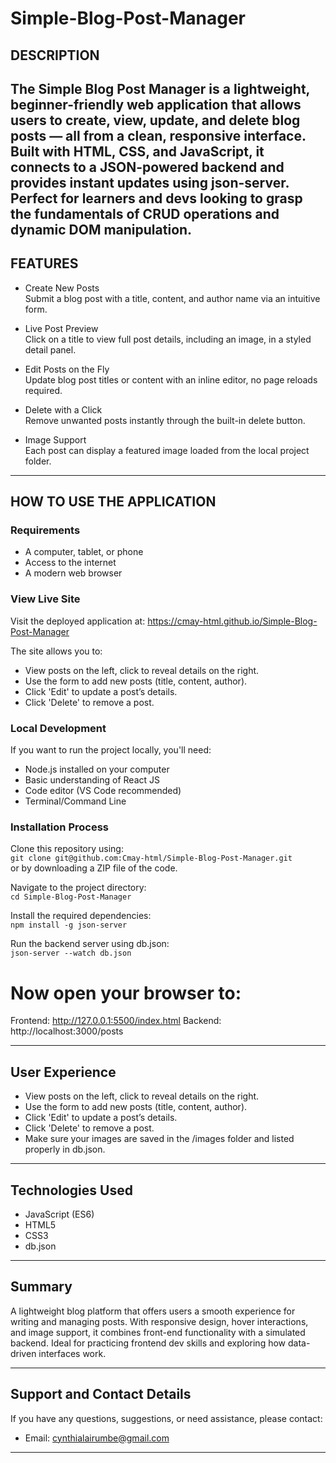 # Simple-Blog-Post-Manager

## DESCRIPTION 
The Simple Blog Post Manager is a lightweight, beginner-friendly web application that allows users to create, view, update, and delete blog posts — all from a clean, responsive interface. Built with HTML, CSS, and JavaScript, it connects to a JSON-powered backend and provides instant updates using json-server. Perfect for learners and devs looking to grasp the fundamentals of CRUD operations and dynamic DOM manipulation.
---

## FEATURES 

- Create New Posts  
  Submit a blog post with a title, content, and author name via an intuitive form.

- Live Post Preview  
  Click on a title to view full post details, including an image, in a styled detail panel.

- Edit Posts on the Fly  
  Update blog post titles or content with an inline editor, no page reloads required.

- Delete with a Click  
  Remove unwanted posts instantly through the built-in delete button.

- Image Support  
  Each post can display a featured image loaded from the local project folder.

---

## HOW TO USE THE APPLICATION 

### Requirements
- A computer, tablet, or phone  
- Access to the internet  
- A modern web browser  

### View Live Site  
Visit the deployed application at:  https://cmay-html.github.io/Simple-Blog-Post-Manager

The site allows you to:
 - View posts on the left, click to reveal details on the right.
- Use the form to add new posts (title, content, author).
- Click 'Edit' to update a post’s details.
- Click 'Delete' to remove a post.


### Local Development
If you want to run the project locally, you'll need:
- Node.js installed on your computer  
- Basic understanding of React JS  
- Code editor (VS Code recommended)  
- Terminal/Command Line  

### Installation Process
Clone this repository using:  
`git clone git@github.com:Cmay-html/Simple-Blog-Post-Manager.git`  
or by downloading a ZIP file of the code.

Navigate to the project directory:  
`cd Simple-Blog-Post-Manager`

Install the required dependencies:  
`npm install -g json-server`

Run the backend server using db.json:  
`json-server --watch db.json`

# Now open your browser to:
Frontend: http://127.0.0.1:5500/index.html
Backend:  http://localhost:3000/posts


---

## User Experience
- View posts on the left, click to reveal details on the right.
- Use the form to add new posts (title, content, author).
- Click 'Edit' to update a post’s details.
- Click 'Delete' to remove a post.
- Make sure your images are saved in the /images folder and listed properly in db.json.

---

## Technologies Used
- JavaScript (ES6)  
- HTML5 
- CSS3 
- db.json

---

## Summary
A lightweight blog platform that offers users a smooth experience for writing and managing posts. With responsive design, hover interactions, and image support, it combines front-end functionality with a simulated backend. Ideal for practicing frontend dev skills and exploring how data-driven interfaces work.

---

## Support and Contact Details
If you have any questions, suggestions, or need assistance, please contact:  
- Email: cynthialairumbe@gmail.com

---

